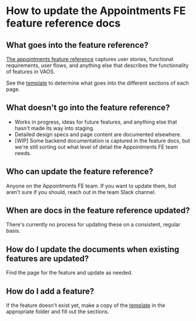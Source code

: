 # How to update the Appointments FE feature reference docs

## What goes into the feature reference?

[The appointments feature reference](https://github.com/department-of-veterans-affairs/va.gov-team/tree/master/products/health-care/appointments/va-online-scheduling/feature-reference) captures user stories, functional requirements, user flows, and anything else that describes the functionality of features in VAOS.

See the [template](https://github.com/department-of-veterans-affairs/va.gov-team/blob/master/products/health-care/appointments/va-online-scheduling/feature-reference/template-new-vaos-feature.md) to determine what goes into the different sections of each page.

## What doesn't go into the feature reference?

- Works in progress, ideas for future features, and anything else that hasn't made its way into staging.
- Detailed design specs and page content are documented elsewhere.
- [WIP] Some backend documentation is captured in the feature docs, but we're still sorting out what level of detail the Appointments FE team needs.

## Who can update the feature reference?

Anyone on the Appointments FE team. If you want to update them, but aren't sure if you should, reach out in the team Slack channel.

## When are docs in the feature reference updated?

There's currently no process for updating these on a consistent, regular basis. 

## How do I update the documents when existing features are updated?

Find the page for the feature and update as needed. 

## How do I add a feature?

If the feature doesn't exist yet, make a copy of the [template]((https://github.com/department-of-veterans-affairs/va.gov-team/blob/master/products/health-care/appointments/va-online-scheduling/feature-reference/template-new-vaos-feature.md)) in the appropriate folder and fill out the sections.


